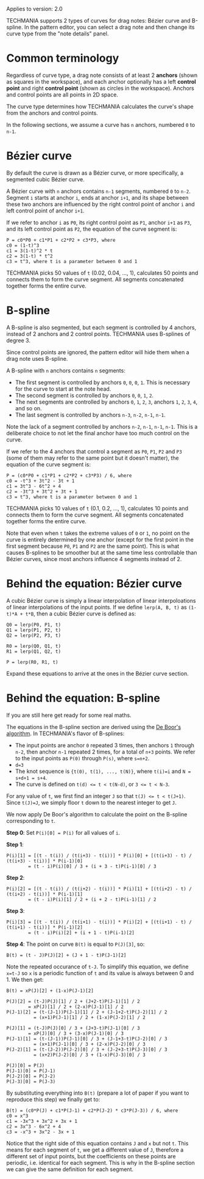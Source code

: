 Applies to version: 2.0

TECHMANIA supports 2 types of curves for drag notes: Bézier curve and B-spline. In the pattern editor, you can select a drag note and then change its curve type from the "note details" panel.

# Common terminology

Regardless of curve type, a drag note consists of at least 2 **anchors** (shown as squares in the workspace), and each anchor optionally has a left **control point** and right **control point** (shown as circles in the workspace). Anchors and control points are all points in 2D space.

The curve type determines how TECHMANIA calculates the curve's shape from the anchors and control points.

In the following sections, we assume a curve has `n` anchors, numbered `0` to `n-1`.

# Bézier curve

By default the curve is drawn as a Bézier curve, or more specifically, a segmented cubic Bézier curve.

A Bézier curve with `n` anchors contains `n-1` segments, numbered `0` to `n-2`. Segment `i` starts at anchor `i`, ends at anchor `i+1`, and its shape between these two anchors are influenced by the right control point of anchor `i` and left control point of anchor `i+1`.

If we refer to anchor `i` as `P0`, its right control point as `P1`, anchor `i+1` as `P3`, and its left control point as `P2`, the equation of the curve segment is:

```
P = c0*P0 + c1*P1 + c2*P2 + c3*P3, where
c0 = (1-t)^3
c1 = 3(1-t)^2 * t
c2 = 3(1-t) * t^2
c3 = t^3, where t is a parameter between 0 and 1
```

TECHMANIA picks 50 values of `t` (0.02, 0.04, ..., 1), calculates 50 points and connects them to form the curve segment. All segments concatenated together forms the entire curve.

# B-spline

A B-spline is also segmented, but each segment is controlled by 4 anchors, instead of 2 anchors and 2 control points. TECHMANIA uses B-splines of degree 3.

Since control points are ignored, the pattern editor will hide them when a drag note uses B-spline.

A B-spline with `n` anchors contains `n` segments:

* The first segment is controlled by anchors `0`, `0`, `0`, `1`. This is necessary for the curve to start at the note head.
* The second segment is controlled by anchors `0`, `0`, `1`, `2`.
* The next segments are controlled by anchors `0`, `1`, `2`, `3`, anchors `1`, `2`, `3`, `4`, and so on.
* The last segment is controlled by anchors `n-3`, `n-2`, `n-1`, `n-1`.

Note the lack of a segment controlled by anchors `n-2`, `n-1`, `n-1`, `n-1`. This is a deliberate choice to not let the final anchor have too much control on the curve.

If we refer to the 4 anchors that control a segment as `P0`, `P1`, `P2` and `P3` (some of them may refer to the same point but it doesn't matter), the equation of the curve segment is:

```
P = (c0*P0 + c1*P1 + c2*P2 + c3*P3) / 6, where
c0 = -t^3 + 3t^2 - 3t + 1
c1 = 3t^3 - 6t^2 + 4
c2 = -3t^3 + 3t^2 + 3t + 1
c3 = t^3, where t is a parameter between 0 and 1
```

TECHMANIA picks 10 values of `t` (0.1, 0.2, ..., 1), calculates 10 points and connects them to form the curve segment. All segments concatenated together forms the entire curve.

Note that even when `t` takes the extreme values of `0` or `1`, no point on the curve is entirely determined by one anchor (except for the first point in the first segment because `P0`, `P1` and `P2` are the same point). This is what causes B-splines to be smoother but at the same time less controllable than Bézier curves, since most anchors influence 4 segments instead of 2.

# Behind the equation: Bézier curve

A cubic Bézier curve is simply a linear interpolation of linear interpoloations of linear interpolations of the input points. If we define `lerp(A, B, t)` as `(1-t)*A + t*B`, then a cubic Bézier curve is defined as:

```
Q0 = lerp(P0, P1, t)
Q1 = lerp(P1, P2, t)
Q2 = lerp(P2, P3, t)

R0 = lerp(Q0, Q1, t)
R1 = lerp(Q1, Q2, t)

P = lerp(R0, R1, t)
```

Expand these equations to arrive at the ones in the Bézier curve section.

# Behind the equation: B-spline

If you are still here get ready for some real maths.

The equations in the B-spline section are derived using the [De Boor's algorithm](https://en.wikipedia.org/wiki/De_Boor%27s_algorithm). In TECHMANIA's flavor of B-splines:

* The input points are anchor `0` repeated 3 times, then anchors `1` through `n-2`, then anchor `n-1` repeated 2 times, for a total of `n+3` points. We refer to the input points as `P(0)` through `P(s)`, where `s=n+2`.
* `d=3`
* The knot sequence is `{t(0), t(1), ..., t(N)}`, where `t(i)=i` and `N = s+d+1 = s+4`.
* The curve is defined on `t(d) <= t < t(N-d)`, or `3 <= t < N-3`.

For any value of `t`, we first find an integer `J` so that `t(J) <= t < t(J+1)`. Since `t(J)=J`, we simply floor `t` down to the nearest integer to get `J`.

We now apply De Boor's algorithm to calculate the point on the B-spline corresponding to `t`.

**Step 0**: Set `P(i)[0] = P(i)` for all values of `i`.

**Step 1**:

```
P(i)[1] = [(t - t(i)) / (t(i+3) - t(i))] * P(i)[0] + [(t(i+3) - t) / (t(i+3) - t(i))] * P(i-1)[0]
        = (t - i)P(i)[0] / 3 + (i + 3 - t)P(i-1)[0] / 3
```

**Step 2**:

```
P(i)[2] = [(t - t(i)) / (t(i+2) - t(i))] * P(i)[1] + [(t(i+2) - t) / (t(i+2) - t(i))] * P(i-1)[1]
        = (t - i)P(i)[1] / 2 + (i + 2 - t)P(i-1)[1] / 2
```

**Step 3**:

```
P(i)[3] = [(t - t(i)) / (t(i+1) - t(i))] * P(i)[2] + [(t(i+1) - t) / (t(i+1) - t(i))] * P(i-1)[2]
        = (t - i)P(i)[2] + (i + 1 - t)P(i-1)[2]
```

**Step 4**: The point on curve `B(t)` is equal to `P(J)[3]`, so:

`B(t) = (t - J)P(J)[2] + (J + 1 - t)P(J-1)[2]`

Note the repeated occurance of `t-J`. To simplify this equation, we define `x=t-J` so `x` is a periodic function of `t` and its value is always between 0 and 1. We then get:

```
B(t) = xP(J)[2] + (1-x)P(J-1)[2]

P(J)[2] = (t-J)P(J)[1] / 2 + (J+2-t)P(J-1)[1] / 2
        = xP(J)[1] / 2 + (2-x)P(J-1)[1] / 2
P(J-1)[2] = (t-(J-1))P(J-1)[1] / 2 + (J-1+2-t)P(J-2)[1] / 2
          = (x+1)P(J-1)[1] / 2 + (1-x)P(J-2)[1] / 2

P(J)[1] = (t-J)P(J)[0] / 3 + (J+3-t)P(J-1)[0] / 3
        = xP(J)[0] / 3 + (3-x)P(J-1)[0] / 3
P(J-1)[1] = (t-(J-1))P(J-1)[0] / 3 + (J-1+3-t)P(J-2)[0] / 3
          = (x+1)P(J-1)[0] / 3 + (2-x)P(J-2)[0] / 3
P(J-2)[1] = (t-(J-2))P(J-2)[0] / 3 + (J-2+3-t)P(J-3)[0] / 3
          = (x+2)P(J-2)[0] / 3 + (1-x)P(J-3)[0] / 3

P(J)[0] = P(J)
P(J-1)[0] = P(J-1)
P(J-2)[0] = P(J-2)
P(J-3)[0] = P(J-3)
```

By substituting everything into `B(t)` (prepare a lot of paper if you want to reproduce this step) we finally get to:

```
B(t) = (c0*P(J) + c1*P(J-1) + c2*P(J-2) * c3*P(J-3)) / 6, where
c0 = x^3
c1 = -3x^3 + 3x^2 + 3x + 1
c2 = 3x^3 - 6x^2 + 4
c3 = -x^3 + 3x^2 - 3x + 1
```

Notice that the right side of this equation contains `J` and `x` but not `t`. This means for each segment of `t`, we get a different value of `J`, therefore a different set of input points, but the coefficients on these points are periodic, i.e. identical for each segment. This is why in the B-spline section we can give the same definition for each segment.
